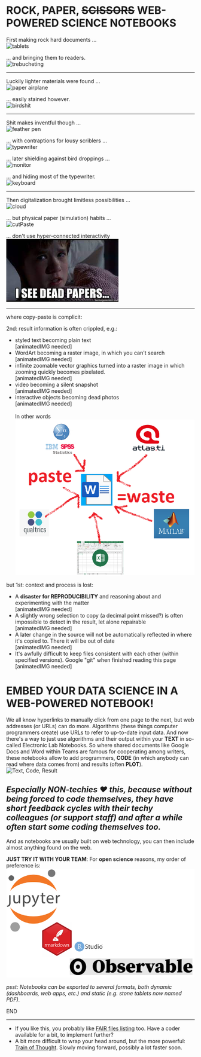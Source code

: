 # ROCK, PAPER, ~~SCISSORS~~ WEB-POWERED SCIENCE NOTEBOOKS

First making rock hard documents ...<br>![tablets](https://s3.amazonaws.com/lowres.cartoonstock.com/technology-backup-backed_up-spare-history-caves-shr1435_low.jpg)

... and bringing them to readers.<br>![trebucheting](https://www.toonpool.com/user/3107/files/send_email_380405.jpg)

---

Luckily lighter materials were found ...<br>![paper airplane](https://www.pngitem.com/pimgs/m/31-317183_painted-paper-plane-hand-png-download-free-clipart.png)

... easily stained however.<br>![birdshit](https://www.nicepng.com/png/detail/147-1472116_royalty-free-collection-of-high-quality-free-cliparts.png)

---

Shit makes inventful though ...<br>![feather pen](https://encrypted-tbn0.gstatic.com/images?q=tbn:ANd9GcQF8SI83PV8vXV1DoUtGe4-wt_IT3Bq7BGJ6RVZlUnh64Azp9eGOwRd7vzZUaIzrqte6Ik&usqp=CAU)

... with contraptions for lousy scriblers ...<br>![typewriter](https://cdn3.vectorstock.com/i/1000x1000/23/67/drawing-of-old-typewriter-with-a-paper-in-black-vector-20272367.jpg)

... later shielding against bird droppings ...<br>![monitor](https://thumbs.dreamstime.com/z/old-retro-crt-monitor-display-blank-white-screen-isolated-background-162226372.jpg)

... and hiding most of the typewriter.<br>![keyboard](https://content.instructables.com/ORIG/FOT/CW6G/HPFZZGBK/FOTCW6GHPFZZGBK.jpg?auto=webp)

---

Then digitalization brought limitless possibilities ...<br>![cloud](https://images.theconversation.com/files/243663/original/file-20181102-83644-b06itk.jpg?ixlib=rb-1.1.0&q=45&auto=format&w=1356&h=668&fit=crop)

... but physical paper (simulation) habits ...<br>![cutPaste](https://diy.bostik.com/sites/default/files/styles/square_crop/public/2020-10/Bostik-DIY-SouthAfrica-Stationery-Cut%27nPaste-40g%2Bscissors-product-teaser-600x600.jpg?itok=fLdeEB0t)

... don't use hyper-connected interactivity<br>![dead papers](deadpapers.jfif)

---

where copy-paste is complicit:

2nd: result information is often crippled, e.g.:
- styled text becoming plain text<br>[animatedIMG needed]
- WordArt becoming a raster image, in which you can't search<br>[animatedIMG needed]
- infinite zoomable vector graphics turned into a raster image in which zooming quickly becomes pixelated.<br>[animatedIMG needed]
- video becoming a silent snapshot<br>[animatedIMG needed]
- interactive objects becoming dead photos<br>[animatedIMG needed]<br><br>
In other words<br>![CopyPasteWaste](CopyPasteWaste.png)

but 1st: context and process is lost:
- A **disaster for REPRODUCIBILITY** and reasoning about and experimenting with the matter<br>[animatedIMG needed]
- A slightly wrong selection to copy (a decimal point missed?) is often impossible to detect in the result, let alone repairable<br>[animatedIMG needed]
- A later change in the source will not be automatically reflected in where it's copied to. There it will be out of date<br>[animatedIMG needed]
- It's awfully difficult to keep files consistent with each other (within specified versions). Google "git" when finished reading this page<br>[animatedIMG needed]

# EMBED YOUR DATA SCIENCE IN A WEB-POWERED NOTEBOOK!
We all know hyperlinks to manually click from one page to the next, but web addresses (or URLs) can do more. Algorithms (these things computer programmers create) use URLs to refer to up-to-date input data. And now there's a way to just use algorithms and their output within your **TEXT** in so-called Electronic Lab Notebooks. So where shared documents like Google Docs and Word within Teams are famous for cooperating among writers, these notebooks allow to add programmers, **CODE** (in which anybody can read where data comes from) and results (often **PLOT**).
![Text, Code, Result](https://static.packt-cdn.com/products/9781789800265/graphics/assets/318443e2-2a55-4b0e-b59a-b89118d0b7ff.png)
## *Especially NON-techies :heart: this, because without being forced to code themselves, they have short feedback cycles with their techy colleagues (or support staff) and after a while often start some coding themselves too.*
And as notebooks are usually built on web technology, you can then include almost anything found on the web.

**JUST TRY IT WITH YOUR TEAM**: For **open science** reasons, my order of preference is:
![notebook brands](notebooks.png)

_psst: Notebooks can be exported to several formats, both dynamic (dashboards, web apps, etc.) and static (e.g. stone tablets now named PDF)._

END

---

- If you like this, you probably like [FAIR files listing](https://github.com/steltenpower/FAIRfilesListing) too. Have a coder available for a bit, to implement further?
- A bit more difficult to wrap your head around, but the more powerful: [Train of Thought](https://github.com/steltenpower/Train-Of-Thought/blob/main/README.md). Slowly moving forward, possibly a lot faster soon.
